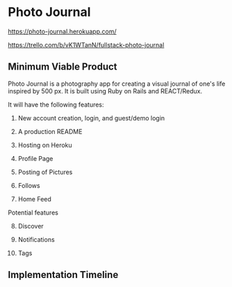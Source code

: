 <h1>Photo Journal</h1>

https://photo-journal.herokuapp.com/

https://trello.com/b/vK1WTanN/fullstack-photo-journal


<h2>Minimum Viable Product</h2>

Photo Journal is a photography app for creating a visual journal of one's life inspired by 500 px.  It is built using Ruby on Rails and REACT/Redux.    

It will have the following features:  

1) New account creation, login, and guest/demo login

2) A production README

3) Hosting on Heroku

4) Profile Page

5) Posting of Pictures

6) Follows

7) Home Feed

Potential features

8) Discover

9) Notifications

10) Tags


<h2>Implementation Timeline</h2>

